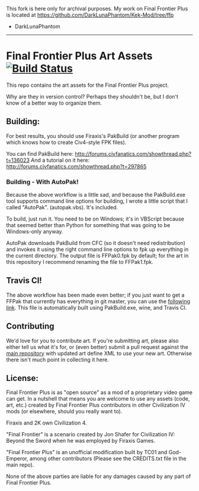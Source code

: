 This fork is here only for archival purposes. My work on Final Frontier Plus is located at https://github.com/DarkLunaPhantom/Kek-Mod/tree/ffp
- DarkLunaPhantom
**********************************************************************************************************************************************

# Final Frontier Plus Art Assets [![Build Status](https://travis-ci.org/FinalFrontierPlus/civ4ffplus-art.svg?branch=master)](https://travis-ci.org/FinalFrontierPlus/civ4ffplus-art)

This repo contains the art assets for the Final Frontier Plus project.

Why are they in version control? Perhaps they shouldn't be, but I don't know
of a better way to organize them.

## Building:

For best results, you should use Firaxis's PakBuild (or another program which
knows how to create Civ4-style FPK files).

You can find PakBuild here: http://forums.civfanatics.com/showthread.php?t=136023
And a tutorial on it here: http://forums.civfanatics.com/showthread.php?t=297865

### Building - With AutoPak!

Because the above workflow is a little sad, and because the PakBuild.exe tool
supports command line options for building, I wrote a little script that I
called "AutoPak". (autopak.vbs). It's included.

To build, just run it. You need to be on Windows; it's in VBScript because that
seemed better than Python for something that was going to be Windows-only anyway.

AutoPak downloads PakBuild from CFC (so it doesn't need redistribution) and
invokes it using the right command line options to fpk up everything in the
current directory. The output file is FFPak0.fpk by default; for the art in
this repository I recommend renaming the file to FFPak1.fpk.

## Travis CI!

The above workflow has been made even better; if you just want to get a FFPak
that currently has everything in git master, you can use the [following link](https://mars.arosser.com/files/ffplus/FFPak1.fpk).
This file is automatically built using PakBuild.exe, wine, and Travis CI.

## Contributing

We'd love for you to contribute art. If you're submitting art, please also
either tell us what it's for, or (even better) submit a pull request against
the [main repository](civ4ffplus) with updated art define XML to use your
new art. Otherwise there isn't much point in collecting it here.

## License:

Final Frontier Plus is as "open source" as a mod of a proprietary video game
can get. In a nutshell that means you are welcome to use any assets (code,
art, etc.) created by Final Frontier Plus contributors in other Civilization
IV mods (or elsewhere, should you really want to).

Firaxis and 2K own Civilization 4.

"Final Frontier" is a scenario created by Jon Shafer for Civilization IV:
Beyond the Sword when he was employed by Firaxis Games.

"Final Frontier Plus" is an unofficial modification built by TC01 and God-Emperor, 
among other contributors (Please see the CREDITS.txt file in the main repo). 

None of the above parties are liable for any damages caused by any part of
Final Frontier Plus.

